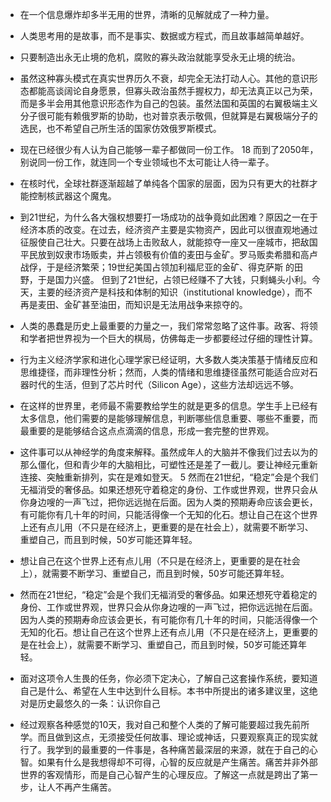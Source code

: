 - 在一个信息爆炸却多半无用的世界，清晰的见解就成了一种力量。

- 人类思考用的是故事，而不是事实、数据或方程式，而且故事越简单越好。

- 只要制造出永无止境的危机，腐败的寡头政治就能享受永无止境的统治。

- 虽然这种寡头模式在真实世界历久不衰，却完全无法打动人心。其他的意识形态都能高谈阔论自身愿景，但寡头政治虽然手握权力，却无法真正以己为荣，而是多半会用其他意识形态作为自己的包装。虽然法国和英国的右翼极端主义分子很可能有赖俄罗斯的协助，也对普京表示敬佩，但就算是右翼极端分子的选民，也不希望自己所生活的国家仿效俄罗斯模式。

- 现在已经很少有人认为自己能够一辈子都做同一份工作。 18 而到了2050年，别说同一份工作，就连同一个专业领域也不太可能让人待一辈子。

- 在核时代，全球社群逐渐超越了单纯各个国家的层面，因为只有更大的社群才能控制核武器这个魔鬼。

- 到21世纪，为什么各大强权想要打一场成功的战争竟如此困难？原因之一在于经济本质的改变。在过去，经济资产主要是实物资产，因此可以很直观地通过征服使自己壮大。只要在战场上击败敌人，就能掠夺一座又一座城市，把敌国平民放到奴隶市场贩卖，并占领极有价值的麦田与金矿。罗马贩卖希腊和高卢战俘，于是经济繁荣；19世纪美国占领加利福尼亚的金矿、得克萨斯 的田野，于是国力兴盛。 但到了21世纪，占领已经赚不了大钱，只剩蝇头小利。今天，主要的经济资产是科技和体制的知识（institutional knowledge），而不再是麦田、金矿甚至油田，而知识是无法用战争来掠夺的。

- 人类的愚蠢是历史上最重要的力量之一，我们常常忽略了这件事。政客、将领和学者把世界视为一个巨大的棋局，仿佛每走一步都要经过仔细的理性计算。

- 行为主义经济学家和进化心理学家已经证明，大多数人类决策基于情绪反应和思维捷径，而非理性分析；然而，人类的情绪和思维捷径虽然可能适合应对石器时代的生活，但到了芯片时代（Silicon Age），这些方法却远远不够。

- 在这样的世界里，老师最不需要教给学生的就是更多的信息。学生手上已经有太多信息，他们需要的是能够理解信息，判断哪些信息重要、哪些不重要，而最重要的是能够结合这点点滴滴的信息，形成一套完整的世界观。

- 这件事可以从神经学的角度来解释。虽然成年人的大脑并不像我们过去以为的那么僵化，但和青少年的大脑相比，可塑性还是差了一截儿。要让神经元重新连接、突触重新排列，实在是难如登天。 5 然而在21世纪，“稳定”会是个我们无福消受的奢侈品。如果还想死守着稳定的身份、工作或世界观，世界只会从你身边嗖的一声飞过，把你远远抛在后面。因为人类的预期寿命应该会更长，有可能你有几十年的时间，只能活得像一个无知的化石。想让自己在这个世界上还有点儿用（不只是在经济上，更重要的是在社会上），就需要不断学习、重塑自己，而且到时候，50岁可能还算年轻。

- 想让自己在这个世界上还有点儿用（不只是在经济上，更重要的是在社会上），就需要不断学习、重塑自己，而且到时候，50岁可能还算年轻。

- 然而在21世纪，“稳定”会是个我们无福消受的奢侈品。如果还想死守着稳定的身份、工作或世界观，世界只会从你身边嗖的一声飞过，把你远远抛在后面。因为人类的预期寿命应该会更长，有可能你有几十年的时间，只能活得像一个无知的化石。想让自己在这个世界上还有点儿用（不只是在经济上，更重要的是在社会上），就需要不断学习、重塑自己，而且到时候，50岁可能还算年轻。

- 面对这项令人生畏的任务，你必须下定决心，了解自己这套操作系统，要知道自己是什么、希望在人生中达到什么目标。本书中所提出的诸多建议里，这绝对是历史最悠久的一条：认识你自己

- 经过观察各种感觉的10天，我对自己和整个人类的了解可能要超过我先前所学。而且做到这点，无须接受任何故事、理论或神话，只要观察真正的现实就行了。我学到的最重要的一件事是，各种痛苦最深层的来源，就在于自己的心智。如果有什么是我想得却不可得，心智的反应就是产生痛苦。痛苦并非外部世界的客观情形，而是自己心智产生的心理反应。了解这一点就是跨出了第一步，让人不再产生痛苦。

